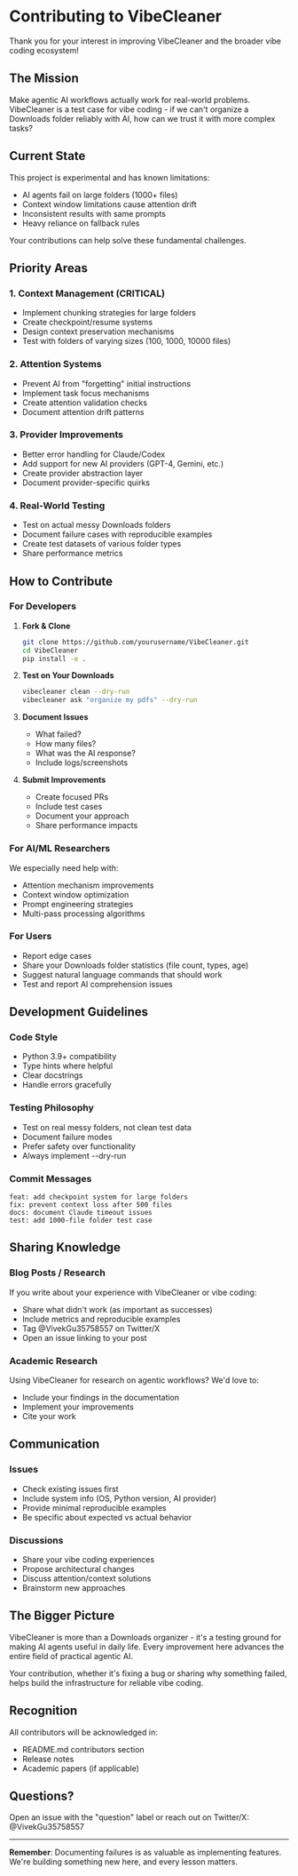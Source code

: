 # Contributing to VibeCleaner

Thank you for your interest in improving VibeCleaner and the broader vibe coding ecosystem!

## The Mission

Make agentic AI workflows actually work for real-world problems. VibeCleaner is a test case for vibe coding - if we can't organize a Downloads folder reliably with AI, how can we trust it with more complex tasks?

## Current State

This project is experimental and has known limitations:
- AI agents fail on large folders (1000+ files)
- Context window limitations cause attention drift
- Inconsistent results with same prompts
- Heavy reliance on fallback rules

Your contributions can help solve these fundamental challenges.

## Priority Areas

### 1. Context Management (CRITICAL)
- Implement chunking strategies for large folders
- Create checkpoint/resume systems
- Design context preservation mechanisms
- Test with folders of varying sizes (100, 1000, 10000 files)

### 2. Attention Systems
- Prevent AI from "forgetting" initial instructions
- Implement task focus mechanisms
- Create attention validation checks
- Document attention drift patterns

### 3. Provider Improvements
- Better error handling for Claude/Codex
- Add support for new AI providers (GPT-4, Gemini, etc.)
- Create provider abstraction layer
- Document provider-specific quirks

### 4. Real-World Testing
- Test on actual messy Downloads folders
- Document failure cases with reproducible examples
- Create test datasets of various folder types
- Share performance metrics

## How to Contribute

### For Developers

1. **Fork & Clone**
   ```bash
   git clone https://github.com/yourusername/VibeCleaner.git
   cd VibeCleaner
   pip install -e .
   ```

2. **Test on Your Downloads**
   ```bash
   vibecleaner clean --dry-run
   vibecleaner ask "organize my pdfs" --dry-run
   ```

3. **Document Issues**
   - What failed?
   - How many files?
   - What was the AI response?
   - Include logs/screenshots

4. **Submit Improvements**
   - Create focused PRs
   - Include test cases
   - Document your approach
   - Share performance impacts

### For AI/ML Researchers

We especially need help with:
- Attention mechanism improvements
- Context window optimization
- Prompt engineering strategies
- Multi-pass processing algorithms

### For Users

- Report edge cases
- Share your Downloads folder statistics (file count, types, age)
- Suggest natural language commands that should work
- Test and report AI comprehension issues

## Development Guidelines

### Code Style
- Python 3.9+ compatibility
- Type hints where helpful
- Clear docstrings
- Handle errors gracefully

### Testing Philosophy
- Test on real messy folders, not clean test data
- Document failure modes
- Prefer safety over functionality
- Always implement --dry-run

### Commit Messages
```
feat: add checkpoint system for large folders
fix: prevent context loss after 500 files  
docs: document Claude timeout issues
test: add 1000-file folder test case
```

## Sharing Knowledge

### Blog Posts / Research
If you write about your experience with VibeCleaner or vibe coding:
- Share what didn't work (as important as successes)
- Include metrics and reproducible examples
- Tag @VivekGu35758557 on Twitter/X
- Open an issue linking to your post

### Academic Research
Using VibeCleaner for research on agentic workflows? We'd love to:
- Include your findings in the documentation
- Implement your improvements
- Cite your work

## Communication

### Issues
- Check existing issues first
- Include system info (OS, Python version, AI provider)
- Provide minimal reproducible examples
- Be specific about expected vs actual behavior

### Discussions
- Share your vibe coding experiences
- Propose architectural changes
- Discuss attention/context solutions
- Brainstorm new approaches

## The Bigger Picture

VibeCleaner is more than a Downloads organizer - it's a testing ground for making AI agents useful in daily life. Every improvement here advances the entire field of practical agentic AI.

Your contribution, whether it's fixing a bug or sharing why something failed, helps build the infrastructure for reliable vibe coding.

## Recognition

All contributors will be acknowledged in:
- README.md contributors section
- Release notes
- Academic papers (if applicable)

## Questions?

Open an issue with the "question" label or reach out on Twitter/X: @VivekGu35758557

---

**Remember**: Documenting failures is as valuable as implementing features. We're building something new here, and every lesson matters.